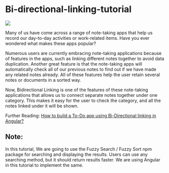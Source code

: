 # Bi-directional-linking-tutorial

![](https://miro.medium.com/max/875/1*RnHbOL23aNby9MhRPJpGIA.png)

Many of us have come across a range of note-taking apps that help us record our day-to-day activities or work-related items. Have you ever wondered what makes these apps popular?

Numerous users are currently embracing note-taking applications because of features in the apps, such as linking different notes together to avoid data duplication. Another great feature is that the note-taking apps will automatically check all of our previous notes to find out if we have made any related notes already. All of these features help the user retain several notes or documents in a sorted way.

Now, Bidirectional Linking is one of the features of these note-taking applications that allows us to connect separate notes together under one category. This makes it easy for the user to check the category, and all the notes linked under it will be shown.

Further Reading: [How to build a To-Do app using Bi-Directional linking in Angular?](https://medium.com/blocksurvey/tutorial-how-to-build-a-to-do-using-bi-directional-linking-in-angular-c8db945619e8)

## Note: 
In this tutorial, We are going to use the Fuzzy Search / Fuzzy Sort npm package for searching and displaying the results. Users can use any searching method, but it should return results faster. We are using Angular in this tutorial to implement the same.
